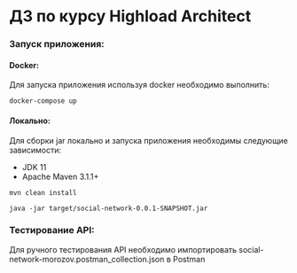 # ДЗ по курсу Highload Architect

### Запуск приложения:
#### Docker:
Для запуска приложения используя docker необходимо выполнить:
```shell
docker-compose up
```

#### Локально:
Для сборки jar локально и запуска приложения необходимы следующие зависимости:

- JDK 11
- Apache Maven 3.1.1+

```shell
mvn clean install

java -jar target/social-network-0.0.1-SNAPSHOT.jar
```

### Тестирование API:
Для ручного тестирования API необходимо импортировать social-network-morozov.postman_collection.json в Postman 
